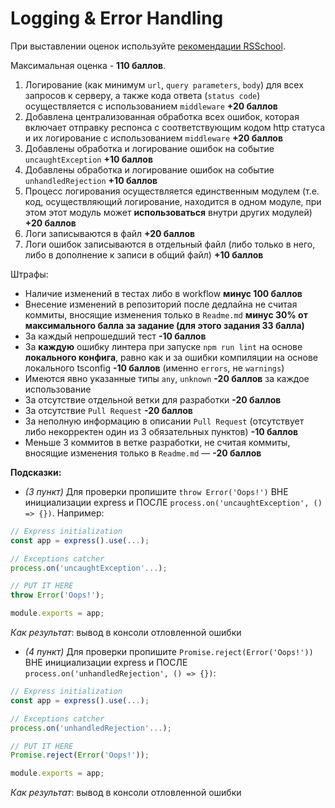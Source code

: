 # Logging & Error Handling

При выставлении оценок используйте [рекомендации RSSchool](https://docs.rs.school/#/cross-check-flow?id=%d0%9f%d1%80%d0%b8%d0%bd%d1%86%d0%b8%d0%bf-%d0%be%d1%86%d0%b5%d0%bd%d0%ba%d0%b8-%d1%80%d0%b0%d0%b1%d0%be%d1%82%d1%8b-%d0%bf%d1%80%d0%b8-cross-check-%d0%bf%d1%80%d0%be%d0%b2%d0%b5%d1%80%d0%ba%d0%b5).

Максимальная оценка - **110 баллов**.

1. Логирование (как минимум `url`, `query parameters`, `body`) для всех запросов к серверу, а также кода ответа (`status code`) осуществляется с использованием `middleware` **+20 баллов**
2. Добавлена централизованная обработка всех ошибок, которая включает отправку респонса с соответствующим кодом http статуса и их логирование с использованием `middleware` **+20 баллов**
3. Добавлены обработка и логирование ошибок на событие `uncaughtException` **+10 баллов**
4. Добавлены обработка и логирование ошибок на событие `unhandledRejection` **+10 баллов**
5. Процесс логирования осуществляется единственным модулем (т.е. код, осуществляющий логирование, находится в одном модуле, при этом этот модуль может **использоваться** внутри других модулей) **+20 баллов**
6. Логи записываются в файл **+20 баллов**
7. Логи ошибок записываются в отдельный файл (либо только в него, либо в дополнение к записи в общий файл) **+10 баллов**

Штрафы:
* Наличие изменений в тестах либо в workflow **минус 100 баллов**
* Внесение изменений в репозиторий после дедлайна не считая коммиты, вносящие изменения только в `Readme.md` **минус 30% от максимального балла за задание (для этого задания 33 балла)**
* За каждый непрошедший тест **-10 баллов**
* За **каждую** ошибку линтера при запуске `npm run lint` на основе **локального конфига**, равно как и за ошибки компиляции на основе локального tsconfig **-10 баллов** (именно `errors`, не `warnings`)
* Имеются явно указанные типы `any`, `unknown` **-20 баллов** за каждое использование
* За отсутствие отдельной ветки для разработки **-20 баллов**
* За отсутствие `Pull Request` **-20 баллов**
* За неполную информацию в описании `Pull Request` (отсутствует либо некорректен один из 3 обязательных пунктов) **-10 баллов**
* Меньше 3 коммитов в ветке разработки, не считая коммиты, вносящие изменения только в `Readme.md` — **-20 баллов**

**Подсказки:**
- _(3 пункт)_ Для проверки пропишите `throw Error('Oops!')` ВНЕ инициализации express и ПОСЛЕ `process.on('uncaughtException', () => {})`. Например:
```javascript
// Express initialization
const app = express().use(...);

// Exceptions catcher
process.on('uncaughtException'...);

// PUT IT HERE
throw Error('Oops!');

module.exports = app;
```
_Как результат_: вывод в консоли отловленной ошибки

- _(4 пункт)_ Для проверки пропишите `Promise.reject(Error('Oops!'))` ВНЕ инициализации express и ПОСЛЕ `process.on('unhandledRejection', () => {})`:
```javascript
// Express initialization
const app = express().use(...);

// Exceptions catcher
process.on('unhandledRejection'...);

// PUT IT HERE
Promise.reject(Error('Oops!'));

module.exports = app;
```
_Как результат_: вывод в консоли отловленной ошибки
